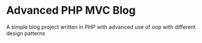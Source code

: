 # Advanced PHP MVC Blog

A simple blog project written in PHP with advanced use of oop with different design patterns

